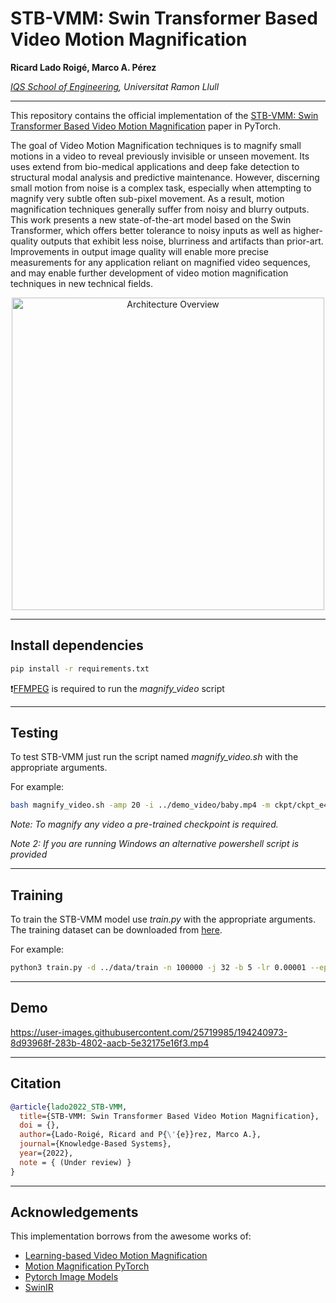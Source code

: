 # STB-VMM: Swin Transformer Based Video Motion Magnification

**Ricard Lado Roigé, Marco A. Pérez**

*[IQS School of Engineering](https://www.iqs.edu/en 'IQS'), Universitat Ramon Llull*

---

This repository contains the official implementation of the [STB-VMM: Swin Transformer Based Video Motion Magnification](https://www.iqs.edu/en 'paper') paper in PyTorch.

The goal of Video Motion Magnification techniques is to magnify small motions in a video to reveal previously invisible or unseen movement. Its uses extend from bio-medical applications and deep fake detection to structural modal analysis and predictive maintenance. However, discerning small motion from noise is a complex task, especially when attempting to magnify very subtle often sub-pixel movement. As a result, motion magnification techniques generally suffer from noisy and blurry outputs. This work presents a new state-of-the-art model based on the Swin Transformer, which offers better tolerance to noisy inputs as well as higher-quality outputs that exhibit less noise, blurriness and artifacts than prior-art. Improvements in output image quality will enable more precise measurements for any application reliant on magnified video sequences, and may enable further development of video motion magnification techniques in new technical fields.

<p style="text-align: center;"><img src="https://user-images.githubusercontent.com/25719985/176877923-ac6c27cd-5b97-4fed-aedd-739d10ef679b.png" alt="Architecture Overview" width="500"/></p>

---
## Install dependencies
```bash
pip install -r requirements.txt
```

❗[FFMPEG](https://ffmpeg.org/ 'ffmpeg-5.1.2') is required to run the *magnify_video* script

---
## Testing
To test STB-VMM just run the script named *magnify_video.sh* with the appropriate arguments. 

For example:

```bash
bash magnify_video.sh -amp 20 -i ../demo_video/baby.mp4 -m ckpt/ckpt_e49.pth.tar -o STB-VMM_demo_x20_static -s ../demo_video/ -f 30
```
*Note: To magnify any video a pre-trained checkpoint is required.*

*Note 2: If you are running Windows an alternative powershell script is provided*

---
## Training
To train the STB-VMM model use *train.py* with the appropriate arguments. The training dataset can be downloaded from [here](https://groups.csail.mit.edu/graphics/deep_motion_mag/data/readme.txt). 

For example:

```bash
python3 train.py -d ../data/train -n 100000 -j 32 -b 5 -lr 0.00001 --epochs 50 #--resume ckpt/ckpt_e01.pth.tar
```

---
## Demo

https://user-images.githubusercontent.com/25719985/194240973-8d93968f-283b-4802-aacb-5e32175e16f3.mp4

---
## Citation
```bibtex
@article{lado2022_STB-VMM,
  title={STB-VMM: Swin Transformer Based Video Motion Magnification},
  doi = {},
  author={Lado-Roigé, Ricard and P{\'{e}}rez, Marco A.},
  journal={Knowledge-Based Systems},
  year={2022},
  note = { (Under review) }
}
```

---
## Acknowledgements

This implementation borrows from the awesome works of:
- [Learning-based Video Motion Magnification](https://github.com/12dmodel/deep_motion_mag 'Tensorflow implementation of Learning-based Video Motion Magnification')
- [Motion Magnification PyTorch](https://github.com/kkjh0723/motion_magnification_pytorch 'Jinhyung')
- [Pytorch Image Models](https://github.com/rwightman/pytorch-image-models 'Ross Wightman')
- [SwinIR](https://github.com/JingyunLiang/SwinIR 'Image Restoration Using Swin Transformer')
